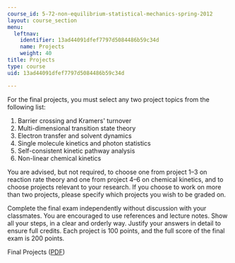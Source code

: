 ```yaml
---
course_id: 5-72-non-equilibrium-statistical-mechanics-spring-2012
layout: course_section
menu:
  leftnav:
    identifier: 13ad44091dfef7797d5084486b59c34d
    name: Projects
    weight: 40
title: Projects
type: course
uid: 13ad44091dfef7797d5084486b59c34d

---
```


For the final projects, you must select any two project topics from the following list:

1.  Barrier crossing and Kramers' turnover
2.  Multi-dimensional transition state theory
3.  Electron transfer and solvent dynamics
4.  Single molecule kinetics and photon statistics
5.  Self-consistent kinetic pathway analysis
6.  Non-linear chemical kinetics

You are advised, but not required, to choose one from project 1–3 on reaction rate theory and one from project 4–6 on chemical kinetics, and to choose projects relevant to your research. If you choose to work on more than two projects, please specify which projects you wish to be graded on.

Complete the final exam independently without discussion with your classmates. You are encouraged to use references and lecture notes. Show all your steps, in a clear and orderly way. Justify your answers in detail to ensure full credits. Each project is 100 points, and the full score of the final exam is 200 points.

Final Projects ([PDF](/courses/5-72-statistical-mechanics-spring-2012/sections/projects/mit5_72s12_finalprojects))